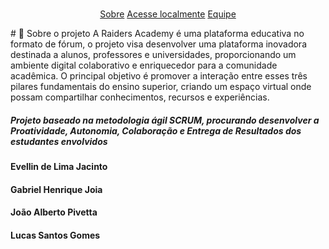 <br id="topo">


<p align="center">
<a href=#sobre">Sobre</a>
<a href=#local"> Acesse localmente</a>
<a href=#equipe">Equipe</a>
</p>

<span id="sobre">
# 📑 Sobre o projeto
  A Raiders Academy é uma plataforma educativa no formato de fórum, o projeto visa desenvolver uma plataforma inovadora destinada a alunos, professores e universidades, proporcionando um ambiente digital colaborativo e enriquecedor para a comunidade acadêmica. O principal objetivo é promover a interação entre esses três pilares fundamentais do ensino superior, criando um espaço virtual onde possam compartilhar conhecimentos, recursos e experiências. 

<h5> Projeto baseado na metodologia ágil SCRUM, procurando desenvolver a Proatividade, Autonomia, Colaboração e Entrega de Resultados dos estudantes envolvidos</h5>

<span id="equipe">
<h4> Evellin de Lima Jacinto </h4>
<h4> Gabriel Henrique Joia </h4>
<h4> João Alberto Pivetta </h4>
<h4> Lucas Santos Gomes </h4>

<div>
 <a href="[https://evllinlima](https://github.com/evllinlima)">
</div>
